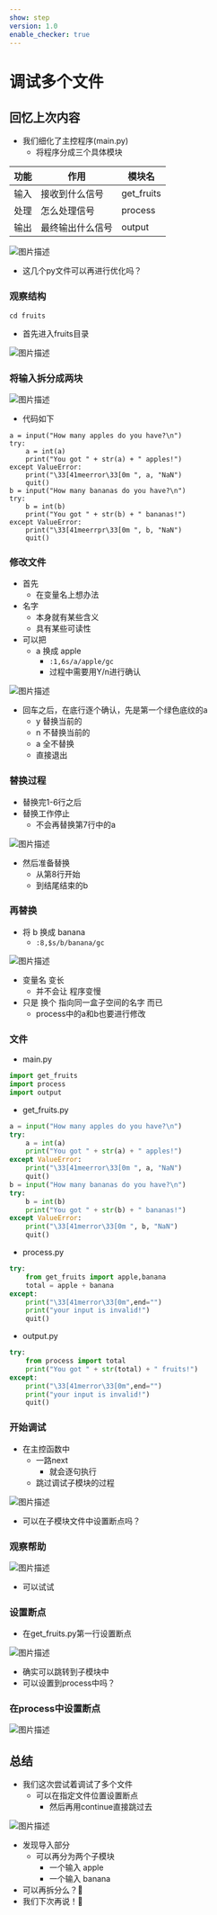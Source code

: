 ```yaml
---
show: step
version: 1.0
enable_checker: true
---
```


# 调试多个文件

## 回忆上次内容

- 我们细化了主控程序(main.py)
	- 将程序分成三个具体模块

| 功能 | 作用 | 模块名 |
| --- | --- | --- |
| 输入 | 接收到什么信号 |  get_fruits |
| 处理 | 怎么处理信号 | process |
| 输出 | 最终输出什么信号 | output |

![图片描述](https://doc.shiyanlou.com/courses/uid1190679-20230710-1688949895944)

- 这几个py文件可以再进行优化吗？

### 观察结构

```
cd fruits
```

- 首先进入fruits目录

![图片描述](https://doc.shiyanlou.com/courses/uid1190679-20231126-1701005841041)

### 将输入拆分成两块

![图片描述](https://doc.shiyanlou.com/courses/uid1190679-20231126-1701006614442)

- 代码如下

```
a = input("How many apples do you have?\n")
try:
    a = int(a)
    print("You got " + str(a) + " apples!")
except ValueError:
    print("\33[41meerror\33[0m ", a, "NaN")
    quit()
b = input("How many bananas do you have?\n")
try:
    b = int(b)
    print("You got " + str(b) + " bananas!")
except ValueError:
    print("\33[41meerrpr\33[0m ", b, "NaN")
    quit()
```

### 修改文件

- 首先
	- 在变量名上想办法
- 名字
	- 本身就有某些含义
	- 具有某些可读性
- 可以把
  - a 换成 apple
    - `:1,6s/a/apple/gc`
    - 过程中需要用Y/n进行确认

![图片描述](https://doc.shiyanlou.com/courses/uid1190679-20231126-1701006774419)

- 回车之后，在底行逐个确认，先是第一个绿色底纹的a
	- y 替换当前的
	- n 不替换当前的
	- a 全不替换
	- 直接退出

### 替换过程

- 替换完1-6行之后
- 替换工作停止
	- 不会再替换第7行中的a

![图片描述](https://dn-simplecloud.shiyanlou.com/questions/uid1190679-20241011-1728614075913)

- 然后准备替换
	- 从第8行开始
	- 到结尾结束的b

### 再替换

- 将 b 换成 banana	
	- `:8,$s/b/banana/gc`

![图片描述](https://doc.shiyanlou.com/courses/uid1190679-20240313-1710323424562)

- 变量名 变长
	- 并不会让 程序变慢
- 只是 换个 指向同一盒子空间的名字 而已
	- process中的a和b也要进行修改

### 文件

- main.py

```python
import get_fruits
import process
import output
```

- get_fruits.py

```python
a = input("How many apples do you have?\n")
try:
    a = int(a)
    print("You got " + str(a) + " apples!")
except ValueError:
    print("\33[41meerror\33[0m ", a, "NaN")
    quit()
b = input("How many bananas do you have?\n")
try:
    b = int(b)
    print("You got " + str(b) + " bananas!")
except ValueError:
    print("\33[41merror\33[0m ", b, "NaN")
    quit()
```

- process.py

```python
try:
    from get_fruits import apple,banana
    total = apple + banana
except:
    print("\33[41merror\33[0m",end="")
    print("your input is invalid!")
    quit()
```

- output.py

```python
try:
    from process import total
    print("You got " + str(total) + " fruits!")
except:
    print("\33[41merror\33[0m",end="")
    print("your input is invalid!")
    quit()
```

### 开始调试

- 在主控函数中
	- 一路next
		- 就会逐句执行
	- 跳过调试子模块的过程

![图片描述](https://doc.shiyanlou.com/courses/uid1190679-20231126-1701007233843)

- 可以在子模块文件中设置断点吗？

### 观察帮助

![图片描述](https://doc.shiyanlou.com/courses/uid1190679-20230603-1685795178546)

- 可以试试

### 设置断点

- 在get_fruits.py第一行设置断点

![图片描述](https://doc.shiyanlou.com/courses/uid1190679-20231126-1701007392654)

- 确实可以跳转到子模块中
- 可以设置到process中吗？

### 在process中设置断点

![图片描述](https://doc.shiyanlou.com/courses/uid1190679-20231126-1701007434139)

## 总结

- 我们这次尝试着调试了多个文件
	- 可以在指定文件位置设置断点
		- 然后再用continue直接跳过去

![图片描述](https://doc.shiyanlou.com/courses/uid1190679-20230603-1685796171450)

- 发现导入部分
  - 可以再分为两个子模块
	  - 一个输入 apple
	  - 一个输入 banana
- 可以再拆分么？🤔
- 我们下次再说！👋
